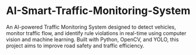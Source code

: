 # AI-Smart-Traffic-Monitoring-System
An AI-powered Traffic Monitoring System designed to detect vehicles, monitor traffic flow, and identify rule violations in real-time using computer vision and machine learning. Built with Python, OpenCV, and YOLO, this project aims to improve road safety and traffic efficiency.
